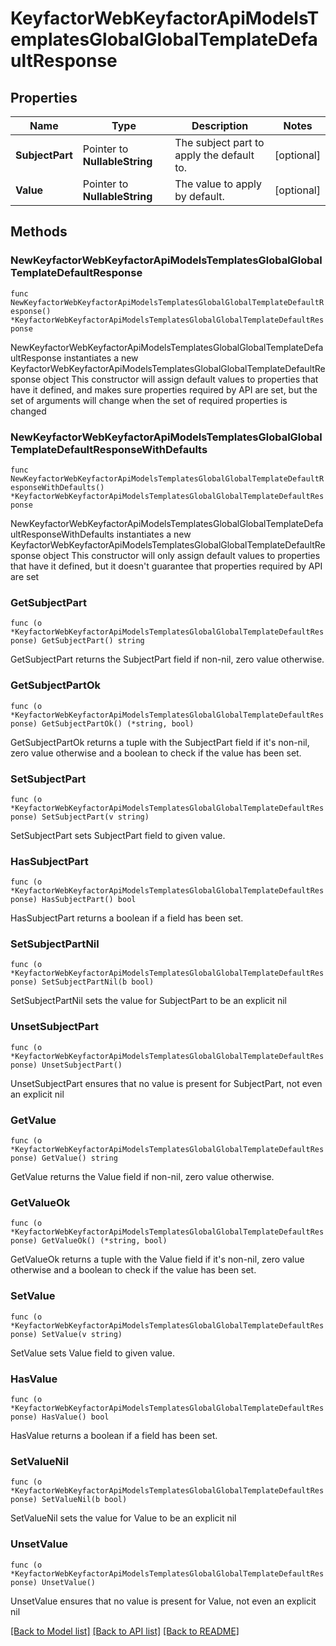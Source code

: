 # KeyfactorWebKeyfactorApiModelsTemplatesGlobalGlobalTemplateDefaultResponse

## Properties

Name | Type | Description | Notes
------------ | ------------- | ------------- | -------------
**SubjectPart** | Pointer to **NullableString** | The subject part to apply the default to. | [optional] 
**Value** | Pointer to **NullableString** | The value to apply by default. | [optional] 

## Methods

### NewKeyfactorWebKeyfactorApiModelsTemplatesGlobalGlobalTemplateDefaultResponse

`func NewKeyfactorWebKeyfactorApiModelsTemplatesGlobalGlobalTemplateDefaultResponse() *KeyfactorWebKeyfactorApiModelsTemplatesGlobalGlobalTemplateDefaultResponse`

NewKeyfactorWebKeyfactorApiModelsTemplatesGlobalGlobalTemplateDefaultResponse instantiates a new KeyfactorWebKeyfactorApiModelsTemplatesGlobalGlobalTemplateDefaultResponse object
This constructor will assign default values to properties that have it defined,
and makes sure properties required by API are set, but the set of arguments
will change when the set of required properties is changed

### NewKeyfactorWebKeyfactorApiModelsTemplatesGlobalGlobalTemplateDefaultResponseWithDefaults

`func NewKeyfactorWebKeyfactorApiModelsTemplatesGlobalGlobalTemplateDefaultResponseWithDefaults() *KeyfactorWebKeyfactorApiModelsTemplatesGlobalGlobalTemplateDefaultResponse`

NewKeyfactorWebKeyfactorApiModelsTemplatesGlobalGlobalTemplateDefaultResponseWithDefaults instantiates a new KeyfactorWebKeyfactorApiModelsTemplatesGlobalGlobalTemplateDefaultResponse object
This constructor will only assign default values to properties that have it defined,
but it doesn't guarantee that properties required by API are set

### GetSubjectPart

`func (o *KeyfactorWebKeyfactorApiModelsTemplatesGlobalGlobalTemplateDefaultResponse) GetSubjectPart() string`

GetSubjectPart returns the SubjectPart field if non-nil, zero value otherwise.

### GetSubjectPartOk

`func (o *KeyfactorWebKeyfactorApiModelsTemplatesGlobalGlobalTemplateDefaultResponse) GetSubjectPartOk() (*string, bool)`

GetSubjectPartOk returns a tuple with the SubjectPart field if it's non-nil, zero value otherwise
and a boolean to check if the value has been set.

### SetSubjectPart

`func (o *KeyfactorWebKeyfactorApiModelsTemplatesGlobalGlobalTemplateDefaultResponse) SetSubjectPart(v string)`

SetSubjectPart sets SubjectPart field to given value.

### HasSubjectPart

`func (o *KeyfactorWebKeyfactorApiModelsTemplatesGlobalGlobalTemplateDefaultResponse) HasSubjectPart() bool`

HasSubjectPart returns a boolean if a field has been set.

### SetSubjectPartNil

`func (o *KeyfactorWebKeyfactorApiModelsTemplatesGlobalGlobalTemplateDefaultResponse) SetSubjectPartNil(b bool)`

 SetSubjectPartNil sets the value for SubjectPart to be an explicit nil

### UnsetSubjectPart
`func (o *KeyfactorWebKeyfactorApiModelsTemplatesGlobalGlobalTemplateDefaultResponse) UnsetSubjectPart()`

UnsetSubjectPart ensures that no value is present for SubjectPart, not even an explicit nil
### GetValue

`func (o *KeyfactorWebKeyfactorApiModelsTemplatesGlobalGlobalTemplateDefaultResponse) GetValue() string`

GetValue returns the Value field if non-nil, zero value otherwise.

### GetValueOk

`func (o *KeyfactorWebKeyfactorApiModelsTemplatesGlobalGlobalTemplateDefaultResponse) GetValueOk() (*string, bool)`

GetValueOk returns a tuple with the Value field if it's non-nil, zero value otherwise
and a boolean to check if the value has been set.

### SetValue

`func (o *KeyfactorWebKeyfactorApiModelsTemplatesGlobalGlobalTemplateDefaultResponse) SetValue(v string)`

SetValue sets Value field to given value.

### HasValue

`func (o *KeyfactorWebKeyfactorApiModelsTemplatesGlobalGlobalTemplateDefaultResponse) HasValue() bool`

HasValue returns a boolean if a field has been set.

### SetValueNil

`func (o *KeyfactorWebKeyfactorApiModelsTemplatesGlobalGlobalTemplateDefaultResponse) SetValueNil(b bool)`

 SetValueNil sets the value for Value to be an explicit nil

### UnsetValue
`func (o *KeyfactorWebKeyfactorApiModelsTemplatesGlobalGlobalTemplateDefaultResponse) UnsetValue()`

UnsetValue ensures that no value is present for Value, not even an explicit nil

[[Back to Model list]](../README.md#documentation-for-models) [[Back to API list]](../README.md#documentation-for-api-endpoints) [[Back to README]](../README.md)


